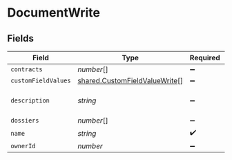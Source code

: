 # DocumentWrite


## Fields

| Field                                                                                 | Type                                                                                  | Required                                                                              | Description                                                                           | Example                                                                               |
| ------------------------------------------------------------------------------------- | ------------------------------------------------------------------------------------- | ------------------------------------------------------------------------------------- | ------------------------------------------------------------------------------------- | ------------------------------------------------------------------------------------- |
| `contracts`                                                                           | *number*[]                                                                            | :heavy_minus_sign:                                                                    | N/A                                                                                   | 1                                                                                     |
| `customFieldValues`                                                                   | [shared.CustomFieldValueWrite](../../../sdk/models/shared/customfieldvaluewrite.md)[] | :heavy_minus_sign:                                                                    | N/A                                                                                   |                                                                                       |
| `description`                                                                         | *string*                                                                              | :heavy_minus_sign:                                                                    | N/A                                                                                   | Lorem ipsum dolor sit amet.                                                           |
| `dossiers`                                                                            | *number*[]                                                                            | :heavy_minus_sign:                                                                    | N/A                                                                                   | 1                                                                                     |
| `name`                                                                                | *string*                                                                              | :heavy_check_mark:                                                                    | N/A                                                                                   | filename.pdf                                                                          |
| `ownerId`                                                                             | *number*                                                                              | :heavy_minus_sign:                                                                    | N/A                                                                                   | 1                                                                                     |